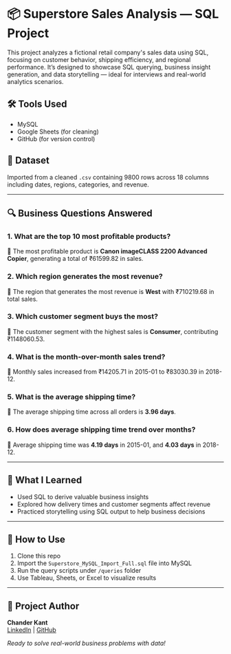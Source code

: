 
# 📦 Superstore Sales Analysis — SQL Project

This project analyzes a fictional retail company's sales data using SQL, focusing on customer behavior, shipping efficiency, and regional performance. It’s designed to showcase SQL querying, business insight generation, and data storytelling — ideal for interviews and real-world analytics scenarios.

## 🛠 Tools Used
- MySQL
- Google Sheets (for cleaning)
- GitHub (for version control)

## 📁 Dataset
Imported from a cleaned `.csv` containing 9800 rows across 18 columns including dates, regions, categories, and revenue.

---

## 🔍 Business Questions Answered

### 1. What are the top 10 most profitable products?
📌 The most profitable product is **Canon imageCLASS 2200 Advanced Copier**, generating a total of ₹61599.82 in sales.

### 2. Which region generates the most revenue?
📌 The region that generates the most revenue is **West** with ₹710219.68 in total sales.

### 3. Which customer segment buys the most?
📌 The customer segment with the highest sales is **Consumer**, contributing ₹1148060.53.

### 4. What is the month-over-month sales trend?
📌 Monthly sales increased from ₹14205.71 in 2015-01 to ₹83030.39 in 2018-12.

### 5. What is the average shipping time?
📌 The average shipping time across all orders is **3.96 days**.

### 6. How does average shipping time trend over months?
📌 Average shipping time was **4.19 days** in 2015-01, and **4.03 days** in 2018-12.

---

## 🧠 What I Learned

- Used SQL to derive valuable business insights
- Explored how delivery times and customer segments affect revenue
- Practiced storytelling using SQL output to help business decisions

---

## 🚀 How to Use

1. Clone this repo  
2. Import the `Superstore_MySQL_Import_Full.sql` file into MySQL  
3. Run the query scripts under `/queries` folder  
4. Use Tableau, Sheets, or Excel to visualize results

---

## 📌 Project Author

**Chander Kant**  
[LinkedIn](https://www.linkedin.com/in/chandrkant/) | [GitHub](https://github.com/chndrkant)

_Ready to solve real-world business problems with data!_
